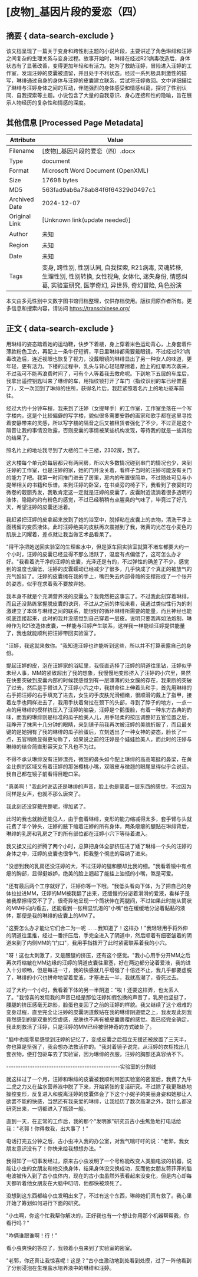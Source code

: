 # [皮物]_基因片段的爱恋（四）



## 摘要  { data-search-exclude }

<!-- tcd_abstract -->
该文档呈现了一篇关于变身和跨性别主题的小说片段，主要讲述了角色琳绯和汪婷之间复杂的生理关系与变身过程。故事开始时，琳绯在经过R21病毒改造后，身体状态有了显著改善，变得更加年轻和有活力。她为了救助汪婷，冒险进入汪婷的工作室，发现汪婷的皮囊被遗留，并且处于不利状态。经过一系列极具刺激性的描写，琳绯通过自身的身体与汪婷的皮囊建立联系，尝试将汪婷救回。文中详细描绘了琳绯与汪婷身体之间的互动，伴随强烈的身体感受和情感纠葛，探讨了性别认同、自我探索等主题。小说包含了大量的自我意识、身心连接和性的隐喻，旨在展示人物经历的复杂性和情感的深度。

<!-- tcd_abstract_end -->

## 其他信息 [Processed Page Metadata]

| Attribute       | Value                                  |
|-----------------|----------------------------------------|
| Filename        | [皮物]_基因片段的爱恋（四）.docx                             |
| Type            | document                                 |
| Format          | Microsoft Word Document (OpenXML)                               |
| Size            | 17698 bytes                           |
| MD5             | 563fad9ab6a78ab84f6f64329d0497c1                                  |
| Archived Date   | 2024-12-07                             |
| Original Link   | [Unknown link(update needed)]                         |
| Author          | 未知                               |
| Region          | 未知                               |
| Date            | 未知                                 |
| Tags            | 变身, 跨性别, 性别认同, 自我探索, R21病毒, 灵魂转移, 生理性别, 性别转换, 女性视角, 女体化, 迷失身份, 情感纠葛, 实验室研究, 医学奇幻, 异世界, 奇幻冒险, 角色扮演                                 |

本文由多元性别中文数字图书馆归档整理，仅供存档使用。版权归原作者所有。更多信息和搜索内容，请访问 <https://transchinese.org/>


## 正文 { data-search-exclude }

<!-- tcd_main_text -->
用琳绯的姿态踏着她的运动鞋，快步下着楼，身上穿着米色运动背心，上身套着件薄款粉色卫衣，再配上一条牛仔短裤，平日里琳绯都需要戴眼镜，不过经过R21病毒改造后，连近视眼也恢复了视力，没戴眼镜的琳绯显出了另一种女人的味道，更年轻，更有活力。下楼的过程中，乳头与背心轻轻摩擦着，脸上的红晕再次袭来，不过我可不能再浪费时间了，可有个人等着我去救命呢。下到地下五层的车库后，我拿出遥控钥匙叫来了琳绯的车，用指纹锁打开了车门（指纹识别的车已经普遍了），又一次回到了琳绯的住所，获得名片后，我赶紧照着名片上的地址驱车前往。

经过大约十分钟车程，我来到了汪婷（女提琴手）的工作室，工作室坐落在一个写字楼内，这是个比较偏僻的写字楼，貌似很多需要安静的画家和歌手都在这里寻找着安静带来的灵感，所以写字楼的隔音之后又被租赁者强化了不少，不过正是这个隔音让我的事情没败露，否则皮囊的事情被某些机构发现，等待我的就是一些其他的结果了。

照名片上的地址我寻到了大楼的二十三楼，2302房，到了。

这大楼每个单元的每层都只有两间房，所以大多数情况碰到串门的情况也少，来到汪婷的工作室，也是汪婷的家，她的门并没关着，看样子当时的汪婷可能没有关门的能力了吧。我第一时间推门进去了房里，房内的布置很简单，不过随处可见与小提琴相关的书籍和乐谱。来到汪婷的卧室，在书桌旁的椅子下，我看到了夜宴时的微卷的靓丽秀发，我敢肯定这一定就是汪婷的皮囊了，皮囊附近流淌着很多透明的液体，隐隐约约有粉色的感觉，不过已经稍稍有点腥臭的气味了，毕竟过了好几天，希望汪婷的皮囊还活着。

我赶紧把汪婷的皮拿起来放到了她的浴室中，脱掉粘在皮囊上的衣物，清洗干净上面残留的变质液体。此时汪婷绝美的皮肤再次震撼到了我，微黄的光芒在小麦色的肌肤上闪耀着，差点就让我当做艺术品看呆了。

"得干净把她送回实验室的生理盐水中，但是驱车回实验室就算不堵车都要大约一个小时，汪婷的皮囊已经显得不那么活跃了，温度有点偏低了，这可怎么办才好。"我看着洗干净的汪婷的皮囊，光泽还是有的，不过弹性的确差了不少，感觉到的温度也偏低，汪婷的皮囊蠕动已经减少了很多，几乎快成了个真正的被放气的充气娃娃了。汪婷的皮囊摊在我的手上，嘴巴失去内部骨骼的支撑形成了一个张开的姿态，似乎在求着我不要放弃她。

我本身不就是个充满营养液的皮囊么？我竟然把这事忘了。不过我此刻穿着琳绯，而且还没熟练掌握脱皮囊的诀窍，不过从之前的体验来看，我通过类似性行为的刺激建立了本体与琳绯之间的联系，能很好的循环琳绯所需要的能量，而且神经也能彻底连接起来，此时的我并没感觉到自己穿着一层皮。说明只要我再如法炮制，琳绯作为R21改造体皮囊，一样能与汪婷产生联系，这样我一样能给汪婷提供能量了，我也就能顺利把汪婷带回实验室了。

"汪婷，我这就来救你。"我知道汪婷也许能听到这些，所以并不打算表露自己的身份。

提起汪婷的皮，泡在汪婷家的浴缸里，我径直选择了汪婷的阴道往里钻，汪婷似乎未经人事，MM的紧致超出了我的想象，我慢慢地变形挤入了汪婷的小穴里，果然在快要突破到皮囊内部的时候我感觉到有一层薄薄的处女膜的存在，我果断的突破了过去，然后是手臂进入了汪婷小穴之中，我拼命往上伸着头和手，首先用琳绯的右手把汪婷的右手填充了进去，女生的手皮肤光滑细嫩，很顺滑的戴上了指甲，接着左手也同样进去了，我用手扶着耷拉在颈下的头部，寻到了脖子的地方，一点一点的用琳绯的模样挤压入了汪婷的脑袋，汪婷是个鹅蛋脸，有着一种东方古典的韵味，而我的琳绯则是标准的瓜子脸美人儿，用手轻柔的按压调整好五官位置之后，我睁开了抹黑十几分钟的眼睛，来到镜子前我再次被汪婷的美貌折服了，而且最关键的是她拥有了我的琳绯的瓜子脸蛋后，立刻透出了一种女神的姿态，脸长了一点，五官稍微显得更匀称了，如果说之前的汪婷是个娃娃脸美人，而此时的汪婷与琳绯的结合简直形容天女下凡也不为过。

不得不承认琳绯没有汪婷漂亮，微翘的鼻头如今配上琳绯的高高笔挺的鼻梁，在黄金比例的区域又有着汪婷的那张樱桃小嘴，双眼皮与微翘的眼尾显得似乎会说话。我自己都在镜子前看得目瞪口呆。

"真美啊！"我此时说话还是琳绯的声音，脸上也是蒙着一层东西的感觉，不过因为同样是女声，也就不那么唐突了。

我此刻还没穿戴完整呢，得加紧了。

此时的我也就脸还能见人，由于套着琳绯，变形的能力缩减得太多，套手臂与头就花费了半个钟头，汪婷的腋下缩着汪婷的所有身体，两条瘪瘪的腿贴在琳绯背后，琳绯的乳房和乳房之下的所有部位都在汪婷小穴下等待着进入。

我又揉又拉的折腾了两个小时，总算把身体全部挤压进了矮了琳绯一个头的汪婷的身体之中，汪婷的皮囊也很争气，把我整个彻底的容纳了进来。

"没想到我的乳房还没汪婷的大，不过汪婷的腿和腰却比我的细。"我看着镜中有点瘪的胸部，显得挺嫉妒，绝美的脸上翘起了能挂上油瓶的小嘴，煞是可爱。

"还有最后两个工序就好了，汪婷你等一下哦。"我低头看向下体，为了把自己的身体拉扯进MM，汪婷的MM被我翻了出来，还缓慢的分泌着滑滑的爱液，看样子是被我摩擦得受不了了，很奇异地呈现一个筒状伸在两腿间，不过如果此时能从筒状的MM中向内看去，还能看到一张稍显饥渴的"小嘴"也在缓缓地分泌着黏黏的液体，那便是我的琳绯的皮囊上的MM了。

"这要怎么办才能让它们合二为一呢 ... ...我知道了！这样办！"我轻轻用手将外伸的阴道往里推，经过一番挤压后，手完全进入了阴道中，然后顺着有细密皱着的阴道来到了内侧MM的"门口"，我用手指拨开了此时紧密联系着我的小穴。

"呀！这也太刺激了，又是腰腿的挤压，还有这个感觉。"我小心用手分开MM之后再次将缩皱在MM边缘的汪婷的阴道皮囊往里塞，好在两边都分泌着爱液，我的进入十分顺畅，但是每进一寸，我的快感就几乎增强了十倍还不止，我几乎都要虚脱了，琳绯的小穴也拼命地留着爱液，才塞进去一半，我就高潮了，昏死过去。

过了大约一个小时，我看着下体的另一半阴道："唉！还要这样弄，也太丢人了。"我惊喜的发现我的声音已经是那位汪婷如假包换的声音了，乳房也坚挺了，腰腿的挤压感毫无踪影，脸蛋也变回了之前的汪婷的样貌。我又继续了这个艰难的变身过程，直至完全让汪婷的皮囊阴道敷贴在我的琳绯阴道壁之上，我发现此刻我竟然感到的是双重的空虚感，皮肤也不再有被皮囊裹覆的感觉。我已经完全确定，我此刻救活了汪婷，只是汪婷的MM已经被很神奇的方式破处了。

"脑中也能零星感觉到汪婷的记忆了，变成皮囊之后孤立无援还被放置了三天半，你也算是坚强了，我会想办法救活你的。"我对着镜子说完，从汪婷的衣柜找出几套衣物，便打包驱车去了实验室，因为琳绯的衣服，汪婷的胸部还真容纳不下。

------------------------------------------------实验室的分割线

就这样过了一个月，汪婷和琳绯的皮囊被我顺利带回实验室的密室后，我费了九牛二虎之力又在盐水营养液中脱了下来，开始紧张的复活研究。不过除了我更熟练地操控变形，反复进入和脱离汪婷的皮囊体会了下这个小妮子的美丽身姿和她那让人欲罢不能的快感，当然还有我亲爱的琳绯，让我经历了数次高潮之外，我什么都没研究出来，一切都进入了瓶颈一般。

直到一天，在正常的工作后，我的那个"发明家"研究员古小虫焦急地打电话给我："老郭！你得救我，出大事了！"

电话打完五分钟之后，古小虫冲入我的办公室，对我气喘吁吁的说："老郭，我女朋友意识没有了！你快来给我想想办法。"

我得知了一切事发经过，原来古小虫发明了一个号称能改变人类脑电波的机器，说能让小虫的女朋友和他交换身体，结果身体没交换成功，反而他女朋友蒋菲菲的脑电波被传入到了古小虫体内，现在的古小虫虽然外表看起来没变化，但是内心却每天都听着他女朋友在大脑中叨叨，他都快被烦死了。

没想到这东西都给小虫发明出来了，不过有这个东西，琳绯她们真有救了。我心里开始了筹划如何进行下面的研究。

"小虫啊，你这个忙我帮你解决的，正好我也有一个想让你用那个机器帮帮我，你看行吗？"

"咋俩谁跟谁啊！行！"

看小虫爽快的答应了，我领着小虫来到了实验室的密室。

"老郭，你还真让我惊喜呢！这是？"古小虫激动地到处看到处摸，过了一阵他看到了分别浸泡在生理盐水培养液中的琳绯和汪婷。
<!-- tcd_main_text_end -->

